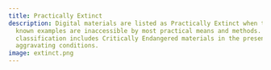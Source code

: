 ```yaml
---
title: Practically Extinct
description: Digital materials are listed as Practically Extinct when the few
  known examples are inaccessible by most practical means and methods.  This
  classification includes Critically Endangered materials in the presence of
  aggravating conditions.
image: extinct.png
---
```

